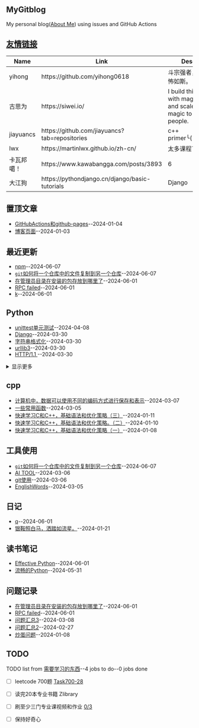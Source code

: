 ## MyGitblog
My personal blog([About Me](https://github.com/dululu/Blogs/issues/54)) using issues and GitHub Actions

## [友情链接](https://github.com/dululu/notes/issues/7)
<table>
<thead>
<tr>
<th>Name</th>
<th>Link</th>
<th>Desc</th>
</tr>
</thead>
<tbody>
<tr>
<td>yihong</td>
<td>https://github.com/yihong0618</td>
<td>斗宗强者，恐怖如斯。</td>
</tr>
<tr>
<td>古思为</td>
<td>https://siwei.io/</td>
<td>I build things with magic and scale the magic to help people.</td>
</tr>
<tr>
<td>jiayuancs</td>
<td>https://github.com/jiayuancs?tab=repositories</td>
<td>c++ primer╰(<em>°▽°</em>)╯</td>
</tr>
<tr>
<td>lwx</td>
<td>https://martinlwx.github.io/zh-cn/</td>
<td>太多课程了</td>
</tr>
<tr>
<td>卡瓦邦噶！</td>
<td>https://www.kawabangga.com/posts/3893</td>
<td>6</td>
</tr>
<tr>
<td>大江狗</td>
<td>https://pythondjango.cn/django/basic-tutorials</td>
<td>Django</td>
</tr>
</tbody>
</table>

## 置顶文章
- [GitHubActions和github-pages](https://github.com/dululu/GitNote/issues/2)--2024-01-04
- [博客页面](https://github.com/dululu/GitNote/issues/1)--2024-01-03
## 最近更新
- [npm](https://github.com/dululu/GitNote/issues/61)--2024-06-07
- [`git`如何将一个仓库中的文件复制到另一个仓库](https://github.com/dululu/GitNote/issues/60)--2024-06-07
- [在管理员目录在安装的包存放到哪里了](https://github.com/dululu/GitNote/issues/59)--2024-06-01
- [RPC failed](https://github.com/dululu/GitNote/issues/58)--2024-06-01
- [k](https://github.com/dululu/GitNote/issues/57)--2024-06-01
## Python
- [unittest单元测试](https://github.com/dululu/GitNote/issues/43)--2024-04-08
- [Django](https://github.com/dululu/GitNote/issues/41)--2024-03-30
- [字符串格式化](https://github.com/dululu/GitNote/issues/39)--2024-03-30
- [ urllib3](https://github.com/dululu/GitNote/issues/38)--2024-03-30
- [ HTTP/1.1 ](https://github.com/dululu/GitNote/issues/37)--2024-03-30
<details><summary>显示更多</summary>

- [Requests HTTP for Humans](https://github.com/dululu/GitNote/issues/36)--2024-03-30
- [Status Codes¶](https://github.com/dululu/GitNote/issues/34)--2024-03-08
</details>

## cpp
- [ 计算机中，数据可以使用不同的编码方式进行保存和表示](https://github.com/dululu/GitNote/issues/32)--2024-03-07
- [一些常用函数](https://github.com/dululu/GitNote/issues/29)--2024-03-05
- [快速学习C和C++，基础语法和优化策略（三）](https://github.com/dululu/GitNote/issues/18)--2024-01-11
- [快速学习C和C++，基础语法和优化策略。（二）](https://github.com/dululu/GitNote/issues/17)--2024-01-10
- [快速学习C和C++，基础语法和优化策略（一）](https://github.com/dululu/GitNote/issues/15)--2024-01-08
## 工具使用
- [`git`如何将一个仓库中的文件复制到另一个仓库](https://github.com/dululu/GitNote/issues/60)--2024-06-07
- [AI TOOL](https://github.com/dululu/GitNote/issues/31)--2024-03-06
- [git使用](https://github.com/dululu/GitNote/issues/30)--2024-03-06
- [EnglishWords](https://github.com/dululu/GitNote/issues/28)--2024-03-05
## 日记
- [q](https://github.com/dululu/GitNote/issues/55)--2024-06-01
- [银鞍照白马，洒踏如流星。](https://github.com/dululu/GitNote/issues/22)--2024-01-21
## 读书笔记
- [Effective Python](https://github.com/dululu/GitNote/issues/56)--2024-06-01
- [流畅的Python](https://github.com/dululu/GitNote/issues/53)--2024-05-31
## 问题记录
- [在管理员目录在安装的包存放到哪里了](https://github.com/dululu/GitNote/issues/59)--2024-06-01
- [RPC failed](https://github.com/dululu/GitNote/issues/58)--2024-06-01
- [问题汇总3](https://github.com/dululu/GitNote/issues/33)--2024-03-08
- [问题汇总2](https://github.com/dululu/GitNote/issues/26)--2024-02-27
- [炒蛋问题](https://github.com/dululu/GitNote/issues/16)--2024-01-08
## TODO
TODO list from [需要学习的东西](https://github.com/dululu/GitNote/issues/9)--4 jobs to do--0 jobs done
- [ ] leetcode 700题 [Task700-28](https://leetcode.cn/u/dululu-5/)
- [ ] 读完20本专业书籍 Zlibrary
- [ ] 刷至少三门专业课视频和作业 [0/3](https://github.com/dululu/Lesson)
- [ ] 保持好奇心

